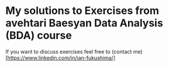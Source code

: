 # My solutions to Exercises from avehtari Baesyan Data Analysis (BDA) course

If you want to discuss exercises feel free to (contact me)[https://www.linkedin.com/in/ian-fukushima/]
